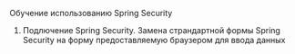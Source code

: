Обучение использованию Spring Security

1. Подлючение Spring Security. Замена страндартной формы Spring Security на форму предоставляемую браузером для ввода данных

